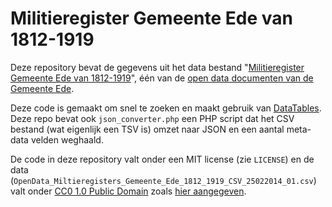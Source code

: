 # Militieregister Gemeente Ede van 1812-1919

Deze repository bevat de gegevens uit het data bestand "[Militieregister Gemeente Ede van 1812-1919](https://www.ede.nl/gemeente/gemeentearchief/open-cultuur-data/open-data-gemeentearchief-ede/militieregisters-gemeente-ede-1812-1919/)", één van de [open data documenten van de Gemeente Ede](https://www.ede.nl/gemeente/gemeentearchief/open-cultuur-data/open-data-gemeentearchief-ede/).

Deze code is gemaakt om snel te zoeken en maakt gebruik van [DataTables](https://datatables.net/). Deze repo bevat ook `json_converter.php` een PHP script dat het CSV bestand (wat eigenlijk een TSV is) omzet naar JSON en een aantal meta-data velden weghaald.

De code in deze repository valt onder een MIT license (zie `LICENSE`) en de data (`OpenData_Miltieregisters_Gemeente_Ede_1812_1919_CSV_25022014_01.csv`) valt onder [CC0 1.0 Public Domain](http://creativecommons.org/publicdomain/zero/1.0/) zoals [hier aangegeven](https://www.ede.nl/gemeente/gemeentearchief/open-cultuur-data/open-data-gemeentearchief-ede/militieregisters-gemeente-ede-1812-1919/).